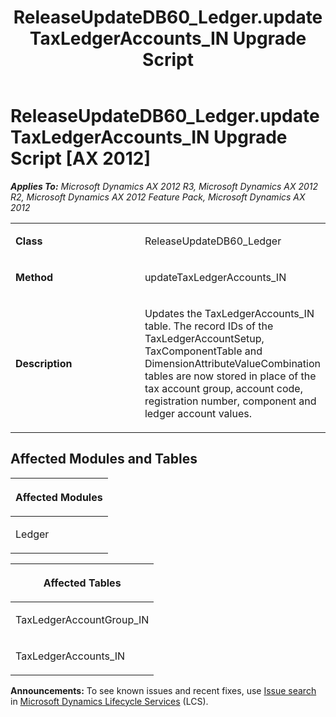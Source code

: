 ﻿---
title: ReleaseUpdateDB60_Ledger.updateTaxLedgerAccounts_IN Upgrade Script
TOCTitle: ReleaseUpdateDB60_Ledger.updateTaxLedgerAccounts_IN Upgrade Script
ms:assetid: 3f88a8d5-5f1a-c7da-bc7f-5b8330e4bb88
ms:mtpsurl: https://msdn.microsoft.com/en-us/library/JJ718788(v=AX.60)
ms:contentKeyID: 49707832
ms.date: 05/18/2015
mtps_version: v=AX.60
---

# ReleaseUpdateDB60\_Ledger.updateTaxLedgerAccounts\_IN Upgrade Script [AX 2012]


_**Applies To:** Microsoft Dynamics AX 2012 R3, Microsoft Dynamics AX 2012 R2, Microsoft Dynamics AX 2012 Feature Pack, Microsoft Dynamics AX 2012_

<table>
<colgroup>
<col style="width: 50%" />
<col style="width: 50%" />
</colgroup>
<tbody>
<tr class="odd">
<td><p><strong>Class</strong></p></td>
<td><p>ReleaseUpdateDB60_Ledger</p></td>
</tr>
<tr class="even">
<td><p><strong>Method</strong></p></td>
<td><p>updateTaxLedgerAccounts_IN</p></td>
</tr>
<tr class="odd">
<td><p><strong>Description</strong></p></td>
<td><p>Updates the TaxLedgerAccounts_IN table. The record IDs of the TaxLedgerAccountSetup, TaxComponentTable and DimensionAttributeValueCombination tables are now stored in place of the tax account group, account code, registration number, component and ledger account values.</p></td>
</tr>
</tbody>
</table>


## Affected Modules and Tables

<table>
<colgroup>
<col style="width: 100%" />
</colgroup>
<thead>
<tr class="header">
<th><p>Affected Modules</p></th>
</tr>
</thead>
<tbody>
<tr class="odd">
<td><p>Ledger</p></td>
</tr>
</tbody>
</table>


<table>
<colgroup>
<col style="width: 100%" />
</colgroup>
<thead>
<tr class="header">
<th><p>Affected Tables</p></th>
</tr>
</thead>
<tbody>
<tr class="odd">
<td><p>TaxLedgerAccountGroup_IN</p></td>
</tr>
<tr class="even">
<td><p>TaxLedgerAccounts_IN</p></td>
</tr>
</tbody>
</table>

  
**Announcements:** To see known issues and recent fixes, use [Issue search](http://go.microsoft.com/fwlink/?linkid=389258) in [Microsoft Dynamics Lifecycle Services](http://go.microsoft.com/fwlink/?linkid=306505) (LCS).

